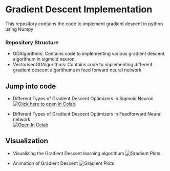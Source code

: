 # Gradient Descent Implementation
This repository contains the code to implement gradient descent in python using Numpy



### Repository Structure
- GDAlgorithms: Contains code to implementing various gradient descent algorithum in sigmoid neuron.
- VectorisedGDAlgorithms: Contains code to implementing different gradient descent algorithums in feed forward neural network

## Jump into code

- Different Types of Gradient Descent Optimizers in Sigmoid Neuron 
[![Click here to open in Colab](https://colab.research.google.com/assets/colab-badge.svg)](https://colab.research.google.com/github/Niranjankumar-c/GradientDescent_Implementation/blob/master/GDAlgorithms.ipynb)

- Different Types of Gradient Descent Optimizers in Feedforward Neural network  
 [![Open In Colab](https://colab.research.google.com/assets/colab-badge.svg)](https://colab.research.google.com/github/Niranjankumar-c/GradientDescent_Implementation/blob/master/VectorisedGDAlgorithms.ipynb)

## Visualization
- Visualizing the Gradient Descent learning algorithum
![Gradient Plots](https://github.com/Niranjankumar-c/GradientDescent_Implementation/blob/master/assets/temp.jpg)

- Animation of Gradient Descent
![Gradient Plots](https://github.com/Niranjankumar-c/GradientDescent_Implementation/blob/master/assets/temp.gif)
